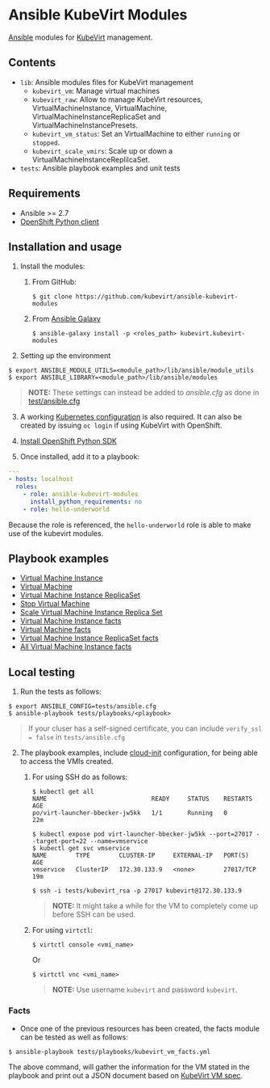 # Ansible KubeVirt Modules

[Ansible](https://github.com/ansible/ansible) modules for [KubeVirt](https://github.com/kubevirt/kubevirt) management.

## Contents

- `lib`: Ansible modules files for KubeVirt management
    - `kubevirt_vm`: Manage virtual machines
    - `kubevirt_raw`: Allow to manage KubeVirt resources, VirtualMachineInstance, VirtualMachine, VirtualMachineInstanceReplicaSet and VirtualMachineInstancePresets.
    - `kubevirt_vm_status`: Set an VirtualMachine to either `running` or `stopped`.
    - `kubevirt_scale_vmirs`: Scale up or down a VirtualMachineInstanceReplilcaSet.
- `tests`: Ansible playbook examples and unit tests

## Requirements

- Ansible >= 2.7
- [OpenShift Python client](https://github.com/openshift/openshift-restclient-python)

## Installation and usage

1. Install the modules:
    1. From GitHub:

        ```shell
        $ git clone https://github.com/kubevirt/ansible-kubevirt-modules
        ```

    2. From [Ansible Galaxy](https://galaxy.ansible.com/kubevirt/kubevirt-modules/)

        ```shell
        $ ansible-galaxy install -p <roles_path> kubevirt.kubevirt-modules
        ```

2. Setting up the environment

```shell
$ export ANSIBLE_MODULE_UTILS=<module_path>/lib/ansible/module_utils
$ export ANSIBLE_LIBRARY=<module_path>/lib/ansible/modules
```

> **NOTE:** These settings can instead be added to *ansible.cfg* as done in [test/ansible.cfg](tests/ansible.cfg)

3. A working [Kubernetes configuration](https://kubernetes.io/docs/concepts/configuration/organize-cluster-access-kubeconfig/) is also required. It can also be created by issuing `oc login` if using KubeVirt with OpenShift.

4. [Install OpenShift Python SDK](https://github.com/openshift/openshift-restclient-python#installation)

5. Once installed, add it to a playbook:

```yaml
---
- hosts: localhost
  roles:
    - role: ansible-kubevirt-modules
      install_python_requirements: no
    - role: hello-underworld
```

Because the role is referenced, the `hello-underworld` role is able to make use of the kubevirt modules.

## Playbook examples

* [Virtual Machine Instance](tests/playbooks/kubevirt_raw_vmi.yml)
* [Virtual Machine](tests/playbooks/kubevirt_raw_vm.yml)
* [Virtual Machine Instance ReplicaSet](tests/playbooks/kubevirt_raw_vmirs.yml)
* [Stop Virtual Machine](tests/playbooks/kubevirt_vm_stopped.yml)
* [Scale Virtual Machine Instance Replica Set](tests/playbooks/kubevirt_scale_vmirs.yml)
* [Virtual Machine Instance facts](tests/playbooks/kubevirt_vmi_facts.yml)
* [Virtual Machine facts](tests/playbooks/kubevirt_vm_facts.yml)
* [Virtual Machine Instance ReplicaSet facts](tests/playbooks/kubevirt_vmirs_facts.yml)
* [All Virtual Machine Instance facts](tests/playbooks/kubevirt_all_vmis_facts.yml)

## Local testing

1. Run the tests as follows:

```shell
$ export ANSIBLE_CONFIG=tests/ansible.cfg
$ ansible-playbook tests/playbooks/<playbook>
```
> If your cluser has a self-signed certificate, you can include `verify_ssl = false` in `tests/ansible.cfg`

2. The playbook examples, include [cloud-init](http://cloudinit.readthedocs.io/en/latest/) configuration, for being able to access the VMIs created.

    1. For using SSH do as follows:
      
        ```shell
        $ kubectl get all
        NAME                             READY     STATUS    RESTARTS   AGE
        po/virt-launcher-bbecker-jw5kk   1/1       Running   0          22m
        
        $ kubectl expose pod virt-launcher-bbecker-jw5kk --port=27017 --target-port=22 --name=vmservice
        $ kubectl get svc vmservice
        NAME        TYPE        CLUSTER-IP     EXTERNAL-IP   PORT(S)     AGE
        vmservice   ClusterIP   172.30.133.9   <none>        27017/TCP   19m
        
        $ ssh -i tests/kubevirt_rsa -p 27017 kubevirt@172.30.133.9
        ```
      
        > **NOTE:** It might take a while for the VM to completely come up before SSH can be used.

    2. For using `virtctl`:

        ```shell
        $ virtctl console <vmi_name>
        ```

        Or

        ```shell
        $ virtctl vnc <vmi_name>
        ```

        > **NOTE:** Use username `kubevirt` and password `kubevirt`.


### Facts

* Once one of the previous resources has been created, the facts module can be tested as well as follows:

```shell
$ ansible-playbook tests/playbooks/kubevirt_vm_facts.yml
```

The above command, will gather the information for the VM stated in the playbook and print out a JSON document based on [KubeVirt VM spec](https://kubevirt.io/api-reference/master/definitions.html#_v1_virtualmachine).
